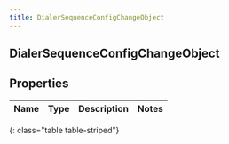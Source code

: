 ```yaml
---
title: DialerSequenceConfigChangeObject
---
```

## DialerSequenceConfigChangeObject


## Properties

| Name | Type | Description | Notes |
| ------------ | ------------- | ------------- | ------------- |
{: class="table table-striped"}



